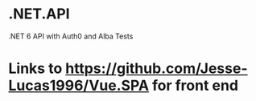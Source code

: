# .NET.API
.NET 6 API with Auth0 and Alba Tests
# Links to https://github.com/Jesse-Lucas1996/Vue.SPA for front end
